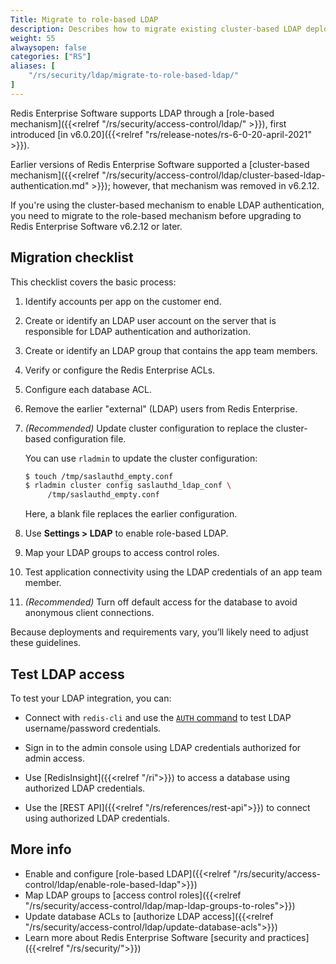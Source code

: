 ```yaml
---
Title: Migrate to role-based LDAP
description: Describes how to migrate existing cluster-based LDAP deployments to role-based LDAP.
weight: 55
alwaysopen: false
categories: ["RS"]
aliases: [
    "/rs/security/ldap/migrate-to-role-based-ldap/"
]
---
```


Redis Enterprise Software supports LDAP through a [role-based mechanism]({{<relref "/rs/security/access-control/ldap/" >}}), first introduced [in v6.0.20]({{<relref "rs/release-notes/rs-6-0-20-april-2021" >}}).

Earlier versions of Redis Enterprise Software supported a [cluster-based mechanism]({{<relref "/rs/security/access-control/ldap/cluster-based-ldap-authentication.md" >}}); however, that mechanism was removed in v6.2.12.

If you're using the cluster-based mechanism to enable LDAP authentication, you need to migrate to the role-based mechanism before upgrading to Redis Enterprise Software v6.2.12 or later.

## Migration checklist

This checklist covers the basic process:

1.  Identify accounts per app on the customer end.

1.  Create or identify an LDAP user account on the server that is responsible for LDAP authentication and authorization.

1.  Create or identify an LDAP group that contains the app team members.

1.  Verify or configure the Redis Enterprise ACLs.

1.  Configure each database ACL.

1.  Remove the earlier "external" (LDAP) users from Redis Enterprise.

1.  _(Recommended)_ Update cluster configuration to replace the cluster-based configuration file.

    You can use `rladmin` to update the cluster configuration:

    ``` bash
    $ touch /tmp/saslauthd_empty.conf
    $ rladmin cluster config saslauthd_ldap_conf \
         /tmp/saslauthd_empty.conf
    ```

    Here, a blank file replaces the earlier configuration.

1.  Use **Settings > LDAP** to enable role-based LDAP.

1.  Map your LDAP groups to access control roles.

1.  Test application connectivity using the LDAP credentials of an app team member.

1.  _(Recommended)_ Turn off default access for the database to avoid anonymous client connections.

 Because deployments and requirements vary, you’ll likely need to adjust these guidelines.

## Test LDAP access

To test your LDAP integration, you can:

- Connect with `redis-cli` and use the [`AUTH` command](https://redis.io/commands/auth/) to test LDAP username/password credentials.

- Sign in to the admin console using LDAP credentials authorized for admin access.

- Use [RedisInsight]({{<relref "/ri">}}) to access a database using authorized LDAP credentials.

- Use the [REST API]({{<relref "/rs/references/rest-api">}}) to connect using authorized LDAP credentials.

## More info

- Enable and configure [role-based LDAP]({{<relref "/rs/security/access-control/ldap/enable-role-based-ldap">}})
- Map LDAP groups to [access control roles]({{<relref "/rs/security/access-control/ldap/map-ldap-groups-to-roles">}})
- Update database ACLs to [authorize LDAP access]({{<relref "/rs/security/access-control/ldap/update-database-acls">}})
- Learn more about Redis Enterprise Software [security and practices]({{<relref "/rs/security/">}})
